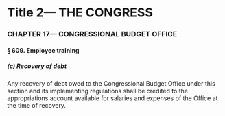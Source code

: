 
# Title 2— THE CONGRESS
### CHAPTER 17— CONGRESSIONAL BUDGET OFFICE
#### § 609. Employee training
##### (c) Recovery of debt

Any recovery of debt owed to the Congressional Budget Office under this section and its implementing regulations shall be credited to the appropriations account available for salaries and expenses of the Office at the time of recovery.
